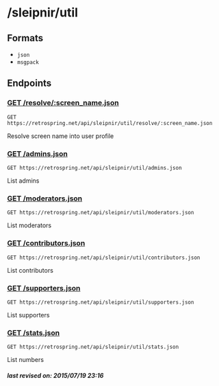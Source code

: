 # /sleipnir/util

## Formats

- `json`
- `msgpack`

## Endpoints

### [GET /resolve/:screen_name.json](util/resolve/:screen_name.md)

`GET https://retrospring.net/api/sleipnir/util/resolve/:screen_name.json`

Resolve screen name into user profile

### [GET /admins.json](util/admins.md)

`GET https://retrospring.net/api/sleipnir/util/admins.json`

List admins

### [GET /moderators.json](util/moderators.md)

`GET https://retrospring.net/api/sleipnir/util/moderators.json`

List moderators

### [GET /contributors.json](util/contributors.md)

`GET https://retrospring.net/api/sleipnir/util/contributors.json`

List contributors

### [GET /supporters.json](util/supporters.md)

`GET https://retrospring.net/api/sleipnir/util/supporters.json`

List supporters

### [GET /stats.json](util/stats.md)

`GET https://retrospring.net/api/sleipnir/util/stats.json`

List numbers

##### last revised on: 2015/07/19 23:16
